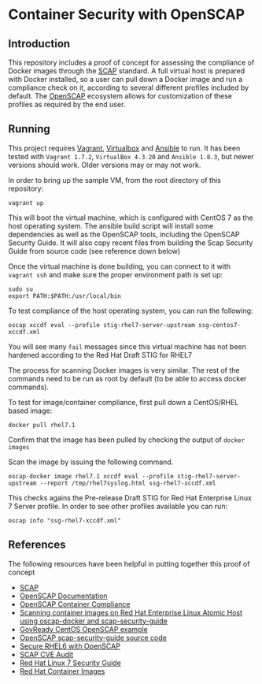 # Container Security with OpenSCAP

## Introduction

This repository includes a proof of concept for assessing the compliance of Docker images through the [SCAP](http://scap.nist.gov/) standard. A full virtual host is prepared with Docker installed, so a user can pull down a Docker image and run a compliance check on it, according to several different profiles included by default. The [OpenSCAP](http://open-scap.org/page/Main_Page) ecosystem allows for customization of these profiles as required by the end user. 

## Running

This project requires [Vagrant](https://www.vagrantup.com/), [Virtualbox](https://www.virtualbox.org/wiki/Downloads) and [Ansible](http://www.ansible.com) to run. It has been tested with `Vagrant 1.7.2`,  `VirtualBox 4.3.20` and `Ansible 1.8.3`, but newer versions should work. Older versions may or may not work. 

In order to bring up the sample VM, from the root directory of this repository: 

```
vagrant up
```

This will boot the virtual machine, which is configured with CentOS 7 as the host operating system. The ansible build script will install some dependencies as well as the OpenSCAP tools, including the OpenSCAP Security Guide. It will also copy recent files from building the Scap Security Guide from source code (see reference down below)

Once the virtual machine is done building, you can connect to it with `vagrant ssh` and make sure the proper environment path is set up:

```
sudo su
export PATH:$PATH:/usr/local/bin
```

To test compliance of the host operating system, you can run the following:

```
oscap xccdf eval --profile stig-rhel7-server-upstream ssg-centos7-xccdf.xml
```

You will see many `fail` messages since this virtual machine has not been hardened according to the Red Hat Draft STIG for RHEL7


The process for scanning Docker images is very similar. The rest of the commands need to be run as root by default (to be able to access docker commands).

To test for image/container compliance, first pull down a CentOS/RHEL based image:

```
docker pull rhel7.1
```

Confirm that the image has been pulled by checking the output of `docker images`

Scan the image by issuing the following command. 
```
oscap-docker image rhel7.1 xccdf eval --profile stig-rhel7-server-upstream --report /tmp/rhel7syslog.html ssg-rhel7-xccdf.xml
```

This checks agains the Pre-release Draft STIG for Red Hat Enterprise Linux 7 Server profile. In order to see other profiles available you can run:

```
oscap info "ssg-rhel7-xccdf.xml"
```


## References

The following resources have been helpful in putting together this proof of concept
 
* [SCAP](http://scap.nist.gov/)
* [OpenSCAP Documentation](http://www.open-scap.org/page/Documentation)
* [OpenSCAP Container Compliance](https://github.com/OpenSCAP/container-compliance) 
* [Scanning container images on Red Hat Enterprise Linux Atomic Host using oscap-docker and scap-security-guide](https://jlieskov.wordpress.com/2015/07/17/scanning-container-images-on-red-hat-enterprise-linux-atomic-host-v-7-using-oscap-docker-and-scap-security-guide/)
* [GovReady CentOS OpenSCAP example](https://github.com/GovReady/centos-openscap)
* [OpenSCAP scap-security-guide source code](https://github.com/OpenSCAP/scap-security-guide)
* [Secure RHEL6 with OpenSCAP](http://mrbluecoat.blogspot.com/2014/06/secure-rhel6-with-openscap.html)
* [SCAP CVE Audit](https://dazdaztech.wordpress.com/2014/02/07/scap-cve-audit/)
* [Red Hat Linux 7 Security Guide](https://linux.web.cern.ch/linux/centos7/docs/rhel/Red_Hat_Enterprise_Linux-7-Security_Guide-en-US.pdf)
* [Red Hat Container Images](https://access.redhat.com/search/#/container-images)
